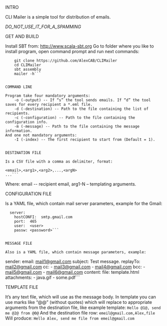 INTRO

CLI Mailer is a simple tool for distribution of emails.

_DO_NOT_USE_IT_FOR_A_SPAMMING_


GET AND BUILD

Install SBT from: http://www.scala-sbt.org
Go to folder where you like to install program, open command prompt and run next commands:
```
    git clone https://github.com/AlexCAB/CLIMailer
    cd CLIMailer
    sbt assembly
    mailer -h```
    

COMMAND LINE

Program take four mandatory arguments:
    -o (-output) -- If “s” the tool sends emails. If “d” the tool saves for every recipient a *.eml file.
    -d (-destination) -- Path to the file containing the list of recipients.
    -c (-configuration) -- Path to the file containing the configuration info.
    -m (-message) -- Path to the file containing the message information.
And one not mandatory arguments:
    -I (-index) -- The first recipient to start from (Default = 1).
    

DESTINATION FILE

Is a CSV file with a comma as delimiter, format:
```
    <email>,<arg1>,<arg2>,...,<argN>
    ...```
Where:
    email  -- recipient email,
    arg1-N – templating arguments.
    

CONFIGURATION FILE 

Is a YAML file, which contain mail server parameters, example for the Gmail: 
```
  server:
    hostCONFI:  smtp.gmail.com
    port:  465
    user:  <user>
    passw: <password>```
    

MESSAGE FILE

Also is a YAML file, which contain message parameters, example:
```
  sender:
    email:    mail1@gmail.com
    subject:  Test message.
    replayTo: mail2@gmail.com
    cc:
      - mail3@gmail.com
      - mail4@gmail.com
    bcc:
      - mail5@gmail.com
      - mail6@gmail.com
  content:
    file: template.html
  attachments:
    - java.gif
    - some.pdf```


TEMPLATE FILE

It’s any text file, which will use as the message body.
In template you can use marks like “@<integer>@” (without quotes) which will replace to appropriate arguments from the destination file, like example template:
```Hello @1@, send me @2@ from @0@```
And the destination file row:
```emeil@gmail.com,Alex,file```
Will produce: 
```Hello Alex, send me file from emeil@gmail.com```
